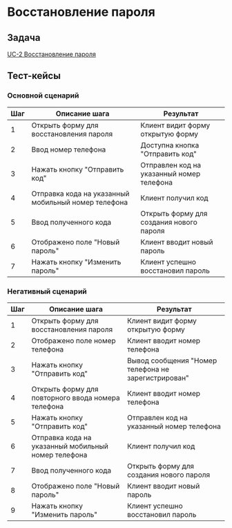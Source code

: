 # Восстановление пароля

## Задача

[UC-2 Восстановление пароля](../req.md#uc2)

## Тест-кейсы

###  Основной сценарий

| Шаг | Описание шага                                            | Результат                                       |
|-----|----------------------------------------------------------|-------------------------------------------------|
| 1   | Открыть форму для восстановления пароля                  | Клиент видит форму открытую форму               |
| 2   | Ввод номер телефона                                      | Доступна кнопка "Отправить код"                 |
| 3   | Нажать кнопку "Отправить код"                            | Отправлен код на указанный номер телефона       |
| 4   | Отправка кода на указанный мобильный номер телефона      | Клиент получил код                              |
| 5   | Ввод полученного кода                                    | Открыть форму для создания нового пароля        |
| 6   | Отображено поле "Новый пароль"                           | Клиент вводит новый пароль                      |
| 7   | Нажать кнопку "Изменить пароль"                          | Клиент успешно восстановил пароль               |

### Негативный сценарий

| Шаг | Описание шага                                       | Результат                                            |
|-----|-----------------------------------------------------|------------------------------------------------------|
| 1   | Открыть форму для восстановления пароля             | Клиент видит форму открытую форму                    |
| 2   | Отображено поле номер телефона                      | Клиент вводит номер телефона                         |
| 3   | Нажать кнопку "Отправить код"                       | Вывод сообщения "Номер телефона не зарегистрирован"  |
| 4   | Открыть форму для повторного ввода номера телефона  | Клиент вводит номер телефона                         |
| 5   | Нажать кнопку "Отправить код"                       | Отправлен код на указанный номер телефона            |
| 6   | Отправка кода на указанный мобильный номер телефона | Клиент получил код                                   |
| 7   | Ввод полученного кода                               | Открыть форму для создания нового пароля             |
| 8   | Отображено поле "Новый пароль"                      | Клиент вводит новый пароль                           |
| 9   | Нажать кнопку "Изменить пароль"                     | Клиент успешно восстановил пароль                    |
